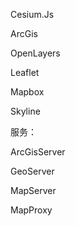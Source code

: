 

Cesium.Js

ArcGis

OpenLayers

Leaflet

Mapbox

Skyline



服务：

ArcGisServer

GeoServer

MapServer

MapProxy